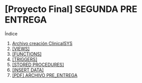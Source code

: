 # [Proyecto Final] SEGUNDA PRE ENTREGA

 <summary>Índice</summary>
  <ol>
     <li>
      <a href="https://github.com/Juudini/CODER_SQL/blob/main/ClinicalSys.sql">Archivo creación ClinicalSYS</a>
     </li>
     <li>
      <a href="https://github.com/Juudini/CODER_SQL/blob/main/02_Views.sql">[VIEWS]</a></li>
     </li>
     <li>
      <a href="https://github.com/Juudini/CODER_SQL/blob/main/03_Functions.sql">[FUNCTIONS]</a></li>
     </li>
     <li>
      <a href="https://github.com/Juudini/CODER_SQL/blob/main/04_Triggers.sql">[TRIGGERS]</a></li>
     </li>
     <li>
      <a href="https://github.com/Juudini/CODER_SQL/blob/main/05_StoredProcedures.sql">[STORED PROCEDURES]</a></li>
     </li>
     <li>
      <a href="https://github.com/Juudini/CODER_SQL/blob/main/06_InsertData.sql">[INSERT DATA]</a></li>
     </li>
      <li>
      <a href="https://github.com/Juudini/CODER_SQL/blob/main/Entrega2Debandi.pdf">[PDF] ARCHIVO PRE_ENTREGA</a></li>
     </li>
  </ol>
